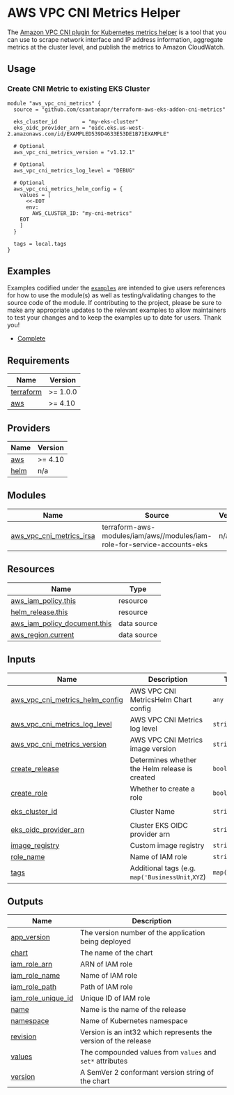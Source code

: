 # AWS VPC CNI Metrics Helper 

The [Amazon VPC CNI plugin for Kubernetes metrics helper](https://docs.aws.amazon.com/eks/latest/userguide/cni-metrics-helper.html) is a tool that you can use to scrape network interface and IP address information, aggregate metrics at the cluster level, and publish the metrics to Amazon CloudWatch.

## Usage

### Create CNI Metric to existing EKS Cluster

```hcl
module "aws_vpc_cni_metrics" {
  source = "github.com/csantanapr/terraform-aws-eks-addon-cni-metrics"

  eks_cluster_id        = "my-eks-cluster"
  eks_oidc_provider_arn = "oidc.eks.us-west-2.amazonaws.com/id/EXAMPLED539D4633E53DE1B71EXAMPLE"

  # Optional
  aws_vpc_cni_metrics_version = "v1.12.1"

  # Optional
  aws_vpc_cni_metrics_log_level = "DEBUG"
  
  # Optional
  aws_vpc_cni_metrics_helm_config = {
    values = [
      <<-EOT
      env:
        AWS_CLUSTER_ID: "my-cni-metrics"
    EOT
    ]
  }

  tags = local.tags
}

```

## Examples

Examples codified under the [`examples`](https://github.com/csantanapr/terraform-aws-eks-addon-cni-metrics) are intended to give users references for how to use the module(s) as well as testing/validating changes to the source code of the module. If contributing to the project, please be sure to make any appropriate updates to the relevant examples to allow maintainers to test your changes and to keep the examples up to date for users. Thank you!

- [Complete](https://github.com/csantanapr/terraform-aws-eks-addon-cni-metrics/tree/main/examples/complete)

<!-- BEGINNING OF PRE-COMMIT-TERRAFORM DOCS HOOK -->
## Requirements

| Name | Version |
|------|---------|
| <a name="requirement_terraform"></a> [terraform](#requirement\_terraform) | >= 1.0.0 |
| <a name="requirement_aws"></a> [aws](#requirement\_aws) | >= 4.10 |

## Providers

| Name | Version |
|------|---------|
| <a name="provider_aws"></a> [aws](#provider\_aws) | >= 4.10 |
| <a name="provider_helm"></a> [helm](#provider\_helm) | n/a |

## Modules

| Name | Source | Version |
|------|--------|---------|
| <a name="module_aws_vpc_cni_metrics_irsa"></a> [aws\_vpc\_cni\_metrics\_irsa](#module\_aws\_vpc\_cni\_metrics\_irsa) | terraform-aws-modules/iam/aws//modules/iam-role-for-service-accounts-eks | n/a |

## Resources

| Name | Type |
|------|------|
| [aws_iam_policy.this](https://registry.terraform.io/providers/hashicorp/aws/latest/docs/resources/iam_policy) | resource |
| [helm_release.this](https://registry.terraform.io/providers/hashicorp/helm/latest/docs/resources/release) | resource |
| [aws_iam_policy_document.this](https://registry.terraform.io/providers/hashicorp/aws/latest/docs/data-sources/iam_policy_document) | data source |
| [aws_region.current](https://registry.terraform.io/providers/hashicorp/aws/latest/docs/data-sources/region) | data source |

## Inputs

| Name | Description | Type | Default | Required |
|------|-------------|------|---------|:--------:|
| <a name="input_aws_vpc_cni_metrics_helm_config"></a> [aws\_vpc\_cni\_metrics\_helm\_config](#input\_aws\_vpc\_cni\_metrics\_helm\_config) | AWS VPC CNI MetricsHelm Chart config | `any` | `{}` | no |
| <a name="input_aws_vpc_cni_metrics_log_level"></a> [aws\_vpc\_cni\_metrics\_log\_level](#input\_aws\_vpc\_cni\_metrics\_log\_level) | AWS VPC CNI Metrics log level | `string` | `"INFO"` | no |
| <a name="input_aws_vpc_cni_metrics_version"></a> [aws\_vpc\_cni\_metrics\_version](#input\_aws\_vpc\_cni\_metrics\_version) | AWS VPC CNI Metrics image version | `string` | `"v1.12.1"` | no |
| <a name="input_create_release"></a> [create\_release](#input\_create\_release) | Determines whether the Helm release is created | `bool` | `true` | no |
| <a name="input_create_role"></a> [create\_role](#input\_create\_role) | Whether to create a role | `bool` | `true` | no |
| <a name="input_eks_cluster_id"></a> [eks\_cluster\_id](#input\_eks\_cluster\_id) | Cluster Name | `string` | `"eks-cluster"` | no |
| <a name="input_eks_oidc_provider_arn"></a> [eks\_oidc\_provider\_arn](#input\_eks\_oidc\_provider\_arn) | Cluster EKS OIDC provider arn | `string` | n/a | yes |
| <a name="input_image_registry"></a> [image\_registry](#input\_image\_registry) | Custom image registry | `string` | `null` | no |
| <a name="input_role_name"></a> [role\_name](#input\_role\_name) | Name of IAM role | `string` | `null` | no |
| <a name="input_tags"></a> [tags](#input\_tags) | Additional tags (e.g. `map('BusinessUnit`,`XYZ`) | `map(string)` | `{}` | no |

## Outputs

| Name | Description |
|------|-------------|
| <a name="output_app_version"></a> [app\_version](#output\_app\_version) | The version number of the application being deployed |
| <a name="output_chart"></a> [chart](#output\_chart) | The name of the chart |
| <a name="output_iam_role_arn"></a> [iam\_role\_arn](#output\_iam\_role\_arn) | ARN of IAM role |
| <a name="output_iam_role_name"></a> [iam\_role\_name](#output\_iam\_role\_name) | Name of IAM role |
| <a name="output_iam_role_path"></a> [iam\_role\_path](#output\_iam\_role\_path) | Path of IAM role |
| <a name="output_iam_role_unique_id"></a> [iam\_role\_unique\_id](#output\_iam\_role\_unique\_id) | Unique ID of IAM role |
| <a name="output_name"></a> [name](#output\_name) | Name is the name of the release |
| <a name="output_namespace"></a> [namespace](#output\_namespace) | Name of Kubernetes namespace |
| <a name="output_revision"></a> [revision](#output\_revision) | Version is an int32 which represents the version of the release |
| <a name="output_values"></a> [values](#output\_values) | The compounded values from `values` and `set*` attributes |
| <a name="output_version"></a> [version](#output\_version) | A SemVer 2 conformant version string of the chart |
<!-- END OF PRE-COMMIT-TERRAFORM DOCS HOOK -->
